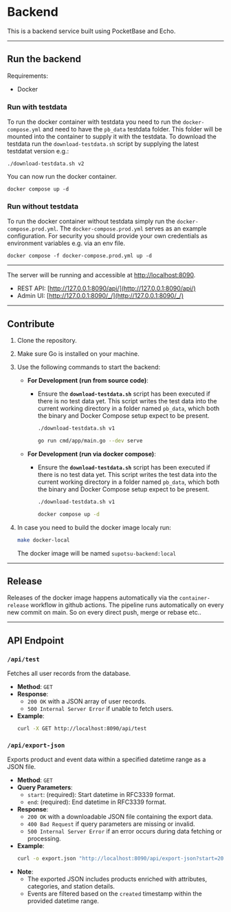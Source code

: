 # Backend

This is a backend service built using PocketBase and Echo.

---

## Run the backend
Requirements: 
* Docker

### Run with testdata
To run the docker container with testdata you need to run the ```docker-compose.yml``` 
and need to have the ```pb_data``` testdata folder. This folder will be mounted into the container to supply it with the testdata.
To download the testdata run the ```download-testdata.sh``` script by supplying the latest testdatat version e.g.: 
```shell
./download-testdata.sh v2
```
You can now run the docker container. 
```shell
docker compose up -d
```

### Run without testdata
To run the docker container without testdata simply run the ```docker-compose.prod.yml```.
The ```docker-compose.prod.yml``` serves as an example configuration.
For security you should provide your own credentials as environment variables e.g. via an env file.

```shell
docker compose -f docker-compose.prod.yml up -d
```
---
The server will be running and accessible at [http://localhost:8090](http://localhost:8090).
- REST API: [http://127.0.0.1:8090/api/](http://127.0.0.1:8090/api/)
- Admin UI: [http://127.0.0.1:8090/_/](http://127.0.0.1:8090/_/)

---

## Contribute
1. Clone the repository.
2. Make sure Go is installed on your machine.
3. Use the following commands to start the backend:

   - **For Development (run from source code)**:
     - Ensure the **`download-testdata.sh`** script has been executed if there is no test data yet. This script writes the test data into the current working directory in a folder named `pb_data`, which both the binary and Docker Compose setup expect to be present.
       ```sh
       ./download-testdata.sh v1  
       ```
       ```sh
       go run cmd/app/main.go --dev serve
       ```

   - **For Development (run via docker compose)**:
     - Ensure the **`download-testdata.sh`** script has been executed if there is no test data yet. This script writes the test data into the current working directory in a folder named `pb_data`, which both the binary and Docker Compose setup expect to be present.
       ```sh
       ./download-testdata.sh v1  
       ```
       ```sh
       docker compose up -d
       ```
4. In case you need to build the docker image localy run:
      ```sh
   make docker-local
      ```
   The docker image will be named ```supotsu-backend:local```
---
## Release

Releases of the docker image happens automatically via the ```container-release``` workflow in github actions. The pipeline runs automatically on every new commit on main. So on every direct push, merge or rebase etc..

---

## API Endpoint

### `/api/test`
Fetches all user records from the database.
- **Method**: `GET`
- **Response**:
    - `200 OK` with a JSON array of user records.
    - `500 Internal Server Error` if unable to fetch users.
- **Example**:
    ```sh
    curl -X GET http://localhost:8090/api/test
    ```

### `/api/export-json`
Exports product and event data within a specified datetime range as a JSON file.
- **Method**: `GET`
- **Query Parameters**:
    - `start`: (required): Start datetime in RFC3339 format.
    - `end`: (required): End datetime in RFC3339 format.
- **Response**:
    - `200 OK` with a downloadable JSON file containing the export data.
    - `400 Bad Request` if query parameters are missing or invalid.
    - `500 Internal Server Error` if an error occurs during data fetching or processing.
- **Example**:
    ```sh
    curl -o export.json "http://localhost:8090/api/export-json?start=2023-01-01T00:00:00Z&end=2023-12-31T23:59:59Z"
    ```
- **Note**:
    - The exported JSON includes products enriched with attributes, categories, and station details.
    - Events are filtered based on the `created` timestamp within the provided datetime range.
